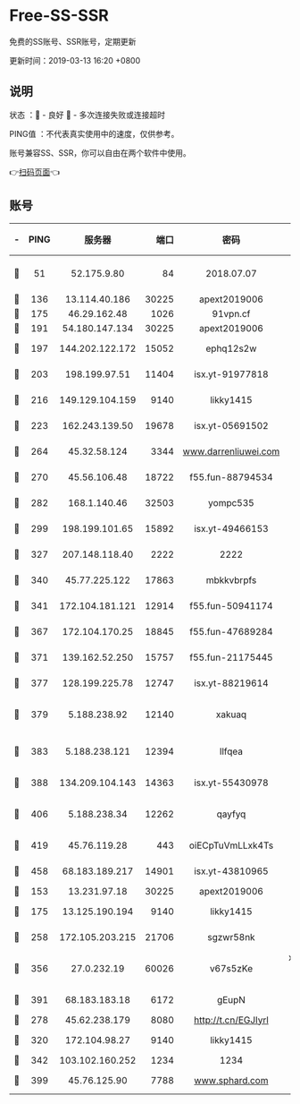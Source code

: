 # Free-SS-SSR

免费的SS账号、SSR账号，定期更新

更新时间：2019-03-13 16:20 +0800

## 说明

状态     ：🙂 - 良好 🙁 - 多次连接失败或连接超时

PING值   ：不代表真实使用中的速度，仅供参考。

账号兼容SS、SSR，你可以自由在两个软件中使用。

👉[扫码页面](https://liesauer.github.io/Free-SS-SSR/)👈

## 账号

|-|PING|服务器|端口|密码|加密方式|区域|
|:----:|:----:|:-----:|-----:|:----:|:----:|:----:|
|🙂|51|52.175.9.80|84|2018.07.07|chacha20-ietf-poly1305|HK|
|🙂|136|13.114.40.186|30225|apext2019006|chacha20|JP|
|🙂|175|46.29.162.48|1026|91vpn.cf|rc4-md5|RU|
|🙂|191|54.180.147.134|30225|apext2019006|chacha20|KR|
|🙂|197|144.202.122.172|15052|ephq12s2w|aes-256-cfb|US|
|🙂|203|198.199.97.51|11404|isx.yt-91977818|aes-256-cfb|US|
|🙂|216|149.129.104.159|9140|likky1415|aes-256-cfb|HK|
|🙂|223|162.243.139.50|19678|isx.yt-05691502|aes-256-cfb|US|
|🙂|264|45.32.58.124|3344|www.darrenliuwei.com|aes-256-cfb|JP|
|🙂|270|45.56.106.48|18722|f55.fun-88794534|aes-256-cfb|US|
|🙂|282|168.1.140.46|32503|yompc535|aes-256-cfb|AU|
|🙂|299|198.199.101.65|15892|isx.yt-49466153|aes-256-cfb|US|
|🙂|327|207.148.118.40|2222|2222|aes-256-cfb|SG|
|🙂|340|45.77.225.122|17863|mbkkvbrpfs|aes-256-cfb|GB|
|🙂|341|172.104.181.121|12914|f55.fun-50941174|aes-256-cfb|SG|
|🙂|367|172.104.170.25|18845|f55.fun-47689284|aes-256-cfb|SG|
|🙂|371|139.162.52.250|15757|f55.fun-21175445|aes-256-cfb|SG|
|🙂|377|128.199.225.78|12747|isx.yt-88219614|aes-256-cfb|SG|
|🙂|379|5.188.238.92|12140|xakuaq|chacha20-ietf-poly1305|BR|
|🙂|383|5.188.238.121|12394|llfqea|chacha20-ietf-poly1305|BR|
|🙂|388|134.209.104.143|14363|isx.yt-55430978|aes-256-cfb|SG|
|🙂|406|5.188.238.34|12262|qayfyq|chacha20-ietf-poly1305|BR|
|🙂|419|45.76.119.28|443|oiECpTuVmLLxk4Ts|aes-256-cfb|AU|
|🙂|458|68.183.189.217|14901|isx.yt-43810965|aes-256-cfb|SG|
|🙂|153|13.231.97.18|30225|apext2019006|chacha20|JP|
|🙂|175|13.125.190.194|9140|likky1415|aes-256-cfb|KR|
|🙂|258|172.105.203.215|21706|sgzwr58nk|aes-256-cfb|JP|
|🙂|356|27.0.232.19|60026|v67s5zKe|xchacha20-ietf-poly1305|HK|
|🙂|391|68.183.183.18|6172|gEupN|aes-256-cfb|SG|
|🙁|278|45.62.238.179|8080|http://t.cn/EGJIyrl|rc4-md5|CA|
|🙁|320|172.104.98.27|9140|likky1415|aes-256-cfb|JP|
|🙁|342|103.102.160.252|1234|1234|rc4-md5|JP|
|🙁|399|45.76.125.90|7788|www.sphard.com|aes-256-cfb|AU|
